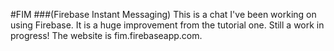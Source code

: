 #FIM
###(Firebase Instant Messaging)
This is a chat I've been working on using Firebase. It is  a huge improvement from the tutorial one. Still a work in progress! The website is fim.firebaseapp.com.
